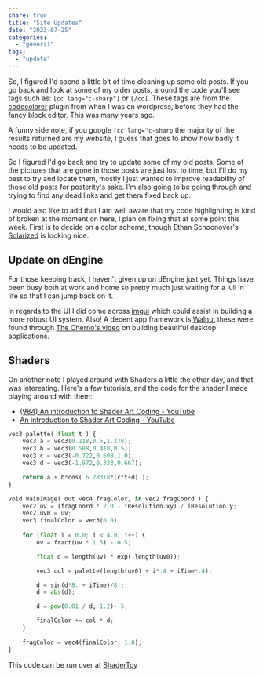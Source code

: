 ```yaml
---
share: true
title: "Site Updates"
date: "2023-07-25"
categories:
  - "general"
tags:
  - "update"
---
```


So, I figured I'd spend a little bit of time cleaning up some old posts.  If you go back and look at some of my older posts, around the code you'll see tags such as: `[cc lang="c-sharp"]` or `[/cc]`.  These tags are from the [codecolorer](https://kpumuk.info/projects/wordpress-plugins/codecolorer/#:~:text=Go%20to%20the%20Options%2FCodeColorerpage%20in%20Site%20Adminand%20change,be%20in%20code%20block%2C%20but%20without%20syntax%20highlighting%29.) plugin from when I was on wordpress, before they had the fancy block editor.  This was many years ago.   

A funny side note, if you google `[cc lang="c-sharp` the majority of the results returned are my website, I guess that goes to show how badly it needs to be updated.

So I figured I'd go back and try to update some of my old posts.  Some of the pictures that are gone in those posts are just lost to time, but I'll do my best to try and locate them, mostly I just wanted to improve readability of those old posts for posterity's sake.  I'm also going to be going through and trying to find any dead links and get them fixed back up.

I would also like to add that I am well aware that my code highlighting is kind of broken at the moment on here, I plan on fixing that at some point this week.  First is to decide on a color scheme, though Ethan Schoonover's [Solarized](https://ethanschoonover.com/solarized/) is looking nice.

## Update on dEngine

For those keeping track, I haven't given up on dEngine just yet.  Things have been busy both at work and home so pretty much just waiting for a lull in life so that I can jump back on it.  

In regards to the UI I did come across [imgui](https://github.com/ocornut/imgui) which could assist in building a more robust UI system.   Also! A decent app framework is [Walnut](https://github.com/StudioCherno/Walnut) these were found through [The Cherno's video](https://www.youtube.com/watch?v=-NJDxf4XwlQ) on building beautiful desktop applications.

## Shaders

On another note I played around with Shaders a little the other day, and that was interesting.  Here's a few tutorials, and the code for the shader I made playing around with them:

* [(984) An introduction to Shader Art Coding - YouTube](https://www.youtube.com/watch?v=f4s1h2YETNY)
* [An introduction to Shader Art Coding - YouTube](https://www.youtube.com/watch?v=f4s1h2YETNY)

```python
vec3 palette( float t ) {
    vec3 a = vec3(0.218,0.5,1.278);
    vec3 b = vec3(0.588,0.418,0.5);
    vec3 c = vec3(-0.722,0.608,1.0);
    vec3 d = vec3(-1.972,0.333,0.667);

    return a + b*cos( 6.28318*(c*t+d) );
}

void mainImage( out vec4 fragColor, in vec2 fragCoord ) {
    vec2 uv = (fragCoord * 2.0 - iResolution.xy) / iResolution.y;
    vec2 uv0 = uv;
    vec3 finalColor = vec3(0.0);
    
    for (float i = 0.0; i < 4.0; i++) {
        uv = fract(uv * 1.5) - 0.5;

        float d = length(uv) * exp(-length(uv0));

        vec3 col = palette(length(uv0) + i*.4 + iTime*.4);

        d = sin(d*8. + iTime)/8.;
        d = abs(d);

        d = pow(0.01 / d, 1.2)-.5;

        finalColor += col * d;
    }
        
    fragColor = vec4(finalColor, 1.0);
}
```

This code can be run over at [ShaderToy](https://www.shadertoy.com/)